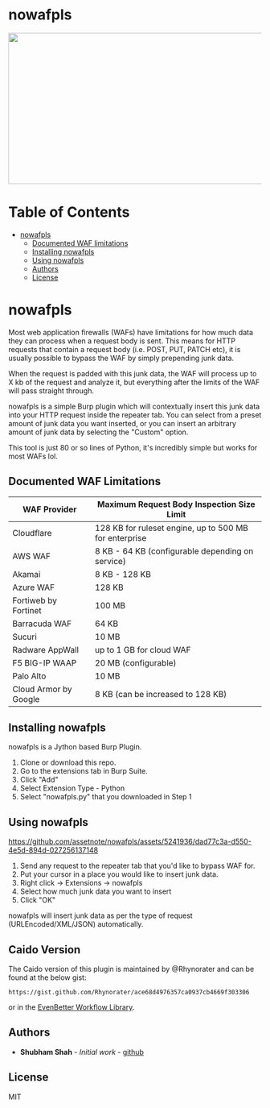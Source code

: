 # nowafpls

<img src="screenshots/nowafpls.png" width="600" height="300">

# Table of Contents

- [nowafpls](#nowafpls)
  - [Documented WAF limitations](#documented-waf-limitations)
  - [Installing nowafpls](#installing-nowafpls)
  - [Using nowafpls](#using-nowafpls)  
  - [Authors](#authors)
  - [License](#license)

# nowafpls

Most web application firewalls (WAFs) have limitations for how much data they can process when a request body is sent. This means for HTTP requests that contain a request body (i.e. POST, PUT, PATCH etc), it is usually possible to bypass the WAF by simply prepending junk data. 

When the request is padded with this junk data, the WAF will process up to X kb of the request and analyze it, but everything after the limits of the WAF will pass straight through.

nowafpls is a simple Burp plugin which will contextually insert this junk data into your HTTP request inside the repeater tab. You can select from a preset amount of junk data you want inserted, or you can insert an arbitrary amount of junk data by selecting the "Custom" option.

This tool is just 80 or so lines of Python, it's incredibly simple but works for most WAFs lol.

## Documented WAF Limitations


| WAF Provider          | Maximum Request Body Inspection Size Limit             |
|-----------------------|--------------------------------------------------------|
| Cloudflare            | 128 KB for ruleset engine, up to 500 MB for enterprise |
| AWS WAF               | 8 KB - 64 KB (configurable depending on service)       |
| Akamai                | 8 KB - 128 KB                                          |
| Azure WAF             | 128 KB                                                 |
| Fortiweb by Fortinet  | 100 MB                                                 |
| Barracuda WAF         | 64 KB                                                  |
| Sucuri                | 10 MB                                                  |
| Radware AppWall       | up to 1 GB for cloud WAF                               |
| F5 BIG-IP WAAP        | 20 MB (configurable)                                   |
| Palo Alto             | 10 MB                                                  |
| Cloud Armor by Google | 8 KB (can be increased to 128 KB)                      |

## Installing nowafpls

nowafpls is a Jython based Burp Plugin.

1. Clone or download this repo.
2. Go to the extensions tab in Burp Suite.
3. Click "Add"
4. Select Extension Type - Python
5. Select "nowafpls.py" that you downloaded in Step 1

## Using nowafpls

https://github.com/assetnote/nowafpls/assets/5241936/dad77c3a-d550-4e5d-894d-027256137148

1. Send any request to the repeater tab that you'd like to bypass WAF for.
2. Put your cursor in a place you would like to insert junk data.
3. Right click -> Extensions -> nowafpls
4. Select how much junk data you want to insert
5. Click "OK"

nowafpls will insert junk data as per the type of request (URLEncoded/XML/JSON) automatically.

## Caido Version

The Caido version of this plugin is maintained by @Rhynorater and can be found at the below gist:
```
https://gist.github.com/Rhynorater/ace68d4976357ca0937cb4669f303306
```
or in the [EvenBetter Workflow Library](https://github.com/bebiksior/EvenBetter/tree/main/workflows). 

## Authors

* **Shubham Shah** - *Initial work* - [github](https://github.com/infosec-au)

## License

MIT
